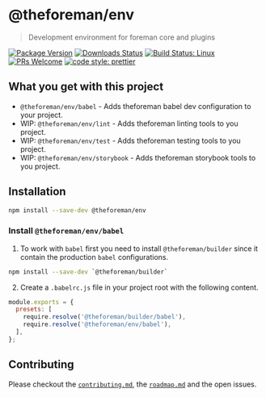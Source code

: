 # @theforeman/env

> Development environment for foreman core and plugins

[![Package Version](https://img.shields.io/npm/v/@theforeman/env.svg?style=flat-square)](https://www.npmjs.com/package/@theforeman/env)
[![Downloads Status](https://img.shields.io/npm/dm/@theforeman/env.svg?style=flat-square)](https://npm-stat.com/charts.html?package=@theforeman/env&from=2016-04-01)
[![Build Status: Linux](https://img.shields.io/travis/theforeman/foreman-js/master.svg?style=flat-square)](https://travis-ci.org/theforeman/foreman-js)
[![PRs Welcome](https://img.shields.io/badge/PRs-welcome-brightgreen.svg?style=flat-square)](http://makeapullrequest.com)
[![code style: prettier](https://img.shields.io/badge/code_style-prettier-ff69b4.svg?style=flat-square)](https://github.com/prettier/prettier)

## What you get with this project

- `@theforeman/env/babel` - Adds theforeman babel dev configuration to your project.
- WIP: `@theforeman/env/lint` - Adds theforeman linting tools to you project.
- WIP: `@theforeman/env/test` - Adds theforeman testing tools to you project.
- WIP: `@theforeman/env/storybook` - Adds theforeman storybook tools to you project.

## Installation

```sh
npm install --save-dev @theforeman/env
```

### Install `@theforeman/env/babel`

1. To work with `babel` first you need to install `@theforeman/builder` since it contain the production `babel` configurations.

```bash
npm install --save-dev `@theforeman/builder`
```

2. Create a `.babelrc.js` file in your project root with the following content.

```js
module.exports = {
  presets: [
    require.resolve('@theforeman/builder/babel'),
    require.resolve('@theforeman/env/babel'),
  ],
};

```

## Contributing

Please checkout the [`contributing.md`](../../contributing.md), the [`roadmap.md`](../../roadmap.md) and the open issues.

